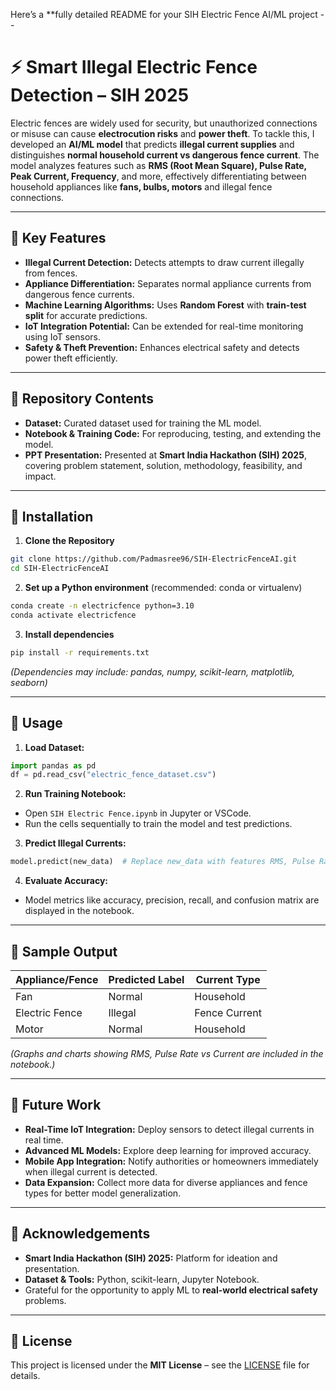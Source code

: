 
Here’s a **fully detailed README for your SIH Electric Fence AI/ML project --

# ⚡ Smart Illegal Electric Fence Detection – SIH 2025

Electric fences are widely used for security, but unauthorized connections or misuse can cause **electrocution risks** and **power theft**. To tackle this, I developed an **AI/ML model** that predicts **illegal current supplies** and distinguishes **normal household current vs dangerous fence current**. The model analyzes features such as **RMS (Root Mean Square), Pulse Rate, Peak Current, Frequency**, and more, effectively differentiating between household appliances like **fans, bulbs, motors** and illegal fence connections.

---

## 🔹 Key Features

* **Illegal Current Detection:** Detects attempts to draw current illegally from fences.
* **Appliance Differentiation:** Separates normal appliance currents from dangerous fence currents.
* **Machine Learning Algorithms:** Uses **Random Forest** with **train-test split** for accurate predictions.
* **IoT Integration Potential:** Can be extended for real-time monitoring using IoT sensors.
* **Safety & Theft Prevention:** Enhances electrical safety and detects power theft efficiently.

---

## 🔹 Repository Contents

* **Dataset:** Curated dataset used for training the ML model.
* **Notebook & Training Code:** For reproducing, testing, and extending the model.
* **PPT Presentation:** Presented at **Smart India Hackathon (SIH) 2025**, covering problem statement, solution, methodology, feasibility, and impact.

---

## 🔹 Installation

1. **Clone the Repository**

```bash
git clone https://github.com/Padmasree96/SIH-ElectricFenceAI.git
cd SIH-ElectricFenceAI
```

2. **Set up a Python environment** (recommended: conda or virtualenv)

```bash
conda create -n electricfence python=3.10
conda activate electricfence
```

3. **Install dependencies**

```bash
pip install -r requirements.txt
```

*(Dependencies may include: pandas, numpy, scikit-learn, matplotlib, seaborn)*

---

## 🔹 Usage

1. **Load Dataset:**

```python
import pandas as pd
df = pd.read_csv("electric_fence_dataset.csv")
```

2. **Run Training Notebook:**

* Open `SIH Electric Fence.ipynb` in Jupyter or VSCode.
* Run the cells sequentially to train the model and test predictions.

3. **Predict Illegal Currents:**

```python
model.predict(new_data)  # Replace new_data with features RMS, Pulse Rate, Peak Current, Frequency
```

4. **Evaluate Accuracy:**

* Model metrics like accuracy, precision, recall, and confusion matrix are displayed in the notebook.

---

## 🔹 Sample Output

| Appliance/Fence | Predicted Label | Current Type  |
| --------------- | --------------- | ------------- |
| Fan             | Normal          | Household     |
| Electric Fence  | Illegal         | Fence Current |
| Motor           | Normal          | Household     |

*(Graphs and charts showing RMS, Pulse Rate vs Current are included in the notebook.)*

---

## 🔹 Future Work

* **Real-Time IoT Integration:** Deploy sensors to detect illegal currents in real time.
* **Advanced ML Models:** Explore deep learning for improved accuracy.
* **Mobile App Integration:** Notify authorities or homeowners immediately when illegal current is detected.
* **Data Expansion:** Collect more data for diverse appliances and fence types for better model generalization.

---

## 🔹 Acknowledgements

* **Smart India Hackathon (SIH) 2025:** Platform for ideation and presentation.
* **Dataset & Tools:** Python, scikit-learn, Jupyter Notebook.
* Grateful for the opportunity to apply ML to **real-world electrical safety** problems.

---

## 🔹 License

This project is licensed under the **MIT License** – see the [LICENSE](LICENSE) file for details.
